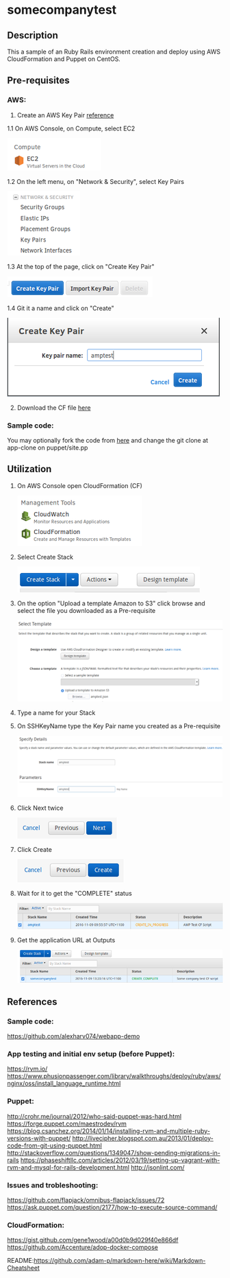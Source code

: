 # somecompanytest
## Description
This a sample of an Ruby Rails environment creation and deploy using AWS CloudFormation and Puppet on CentOS.

## Pre-requisites
### AWS:
1. Create an AWS Key Pair [reference](http://docs.aws.amazon.com/AWSEC2/latest/UserGuide/ec2-key-pairs.html)

  1.1 On AWS Console, on Compute, select EC2

  ![alt tag](https://raw.githubusercontent.com/fellipecm/somecompanytest/master/docs/images/prereqs01.png)

  1.2 On the left menu, on "Network & Security", select Key Pairs

  ![alt tag](https://raw.githubusercontent.com/fellipecm/somecompanytest/master/docs/images/prereqs02.png)

  1.3 At the top of the page, click on "Create Key Pair"

  ![alt tag](https://raw.githubusercontent.com/fellipecm/somecompanytest/master/docs/images/prereqs03.png)

  1.4 Git it a name and click on "Create"

  ![alt tag](https://raw.githubusercontent.com/fellipecm/somecompanytest/master/docs/images/prereqs04.png)

2. Download the CF file [here](https://raw.githubusercontent.com/fellipecm/somecompanytest/master/aws/amptest.json)

### Sample code:
You may optionally fork the code from [here](https://github.com/fellipecm/webapp-demo/) and change the git clone at app-clone on puppet/site.pp

## Utilization
1. On AWS Console open CloudFormation (CF)

   ![alt tag](https://raw.githubusercontent.com/fellipecm/somecompanytest/master/docs/images/use01.png)

2. Select Create Stack

   ![alt tag](https://raw.githubusercontent.com/fellipecm/somecompanytest/master/docs/images/use02.png)

3. On the option "Upload a template Amazon to S3" click browse and select the file you downloaded as a Pre-requisite

   ![alt tag](https://raw.githubusercontent.com/fellipecm/somecompanytest/master/docs/images/use03.png)

4. Type a name for your Stack

5. On SSHKeyName type the Key Pair name you created as a Pre-requisite

   ![alt tag](https://raw.githubusercontent.com/fellipecm/somecompanytest/master/docs/images/use04.png)

6. Click Next twice

   ![alt tag](https://raw.githubusercontent.com/fellipecm/somecompanytest/master/docs/images/use05.png)

7. Click Create

   ![alt tag](https://raw.githubusercontent.com/fellipecm/somecompanytest/master/docs/images/use06.png)

8. Wait for it to get the "COMPLETE" status

   ![alt tag](https://raw.githubusercontent.com/fellipecm/somecompanytest/master/docs/images/use07.png)

9. Get the application URL at Outputs

   ![alt tag](https://raw.githubusercontent.com/fellipecm/somecompanytest/master/docs/images/use08.png)

## References
### Sample code:

https://github.com/alexharv074/webapp-demo

### App testing and initial env setup (before Puppet):

https://rvm.io/
https://www.phusionpassenger.com/library/walkthroughs/deploy/ruby/aws/nginx/oss/install_language_runtime.html

### Puppet:

http://crohr.me/journal/2012/who-said-puppet-was-hard.html
https://forge.puppet.com/maestrodev/rvm
https://blog.csanchez.org/2014/01/14/installing-rvm-and-multiple-ruby-versions-with-puppet/
http://livecipher.blogspot.com.au/2013/01/deploy-code-from-git-using-puppet.html
http://stackoverflow.com/questions/1349047/show-pending-migrations-in-rails
https://phaseshiftllc.com/articles/2012/03/19/setting-up-vagrant-with-rvm-and-mysql-for-rails-development.html
http://jsonlint.com/

### Issues and trobleshooting:

https://github.com/flapjack/omnibus-flapjack/issues/72
https://ask.puppet.com/question/2177/how-to-execute-source-command/

### CloudFormation:

https://gist.github.com/gene1wood/a00d0b9d029f40e866df
https://github.com/Accenture/adop-docker-compose

README:https://github.com/adam-p/markdown-here/wiki/Markdown-Cheatsheet
